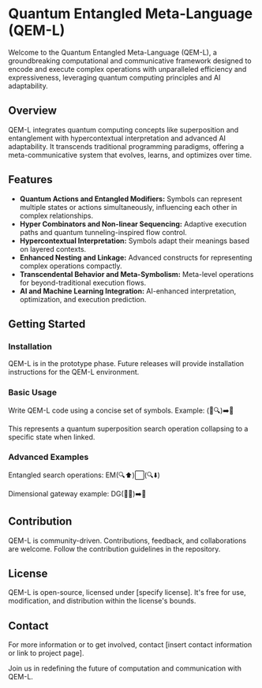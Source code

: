 
# Quantum Entangled Meta-Language (QEM-L)

Welcome to the Quantum Entangled Meta-Language (QEM-L), a groundbreaking computational and communicative framework designed to encode and execute complex operations with unparalleled efficiency and expressiveness, leveraging quantum computing principles and AI adaptability.

## Overview

QEM-L integrates quantum computing concepts like superposition and entanglement with hypercontextual interpretation and advanced AI adaptability. It transcends traditional programming paradigms, offering a meta-communicative system that evolves, learns, and optimizes over time.

## Features

- **Quantum Actions and Entangled Modifiers:** Symbols can represent multiple states or actions simultaneously, influencing each other in complex relationships.
- **Hyper Combinators and Non-linear Sequencing:** Adaptive execution paths and quantum tunneling-inspired flow control.
- **Hypercontextual Interpretation:** Symbols adapt their meanings based on layered contexts.
- **Enhanced Nesting and Linkage:** Advanced constructs for representing complex operations compactly.
- **Transcendental Behavior and Meta-Symbolism:** Meta-level operations for beyond-traditional execution flows.
- **AI and Machine Learning Integration:** AI-enhanced interpretation, optimization, and execution prediction.

## Getting Started

### Installation

QEM-L is in the prototype phase. Future releases will provide installation instructions for the QEM-L environment.

### Basic Usage

Write QEM-L code using a concise set of symbols. Example:
(🌌🔍)➡️🔗


This represents a quantum superposition search operation collapsing to a specific state when linked.

### Advanced Examples

Entangled search operations:
EM(🔍⬆️)⬜(🔍⬇️)


Dimensional gateway example:
DG(🔄🌐)➡️🔗

## Contribution

QEM-L is community-driven. Contributions, feedback, and collaborations are welcome. Follow the contribution guidelines in the repository.

## License

QEM-L is open-source, licensed under [specify license]. It's free for use, modification, and distribution within the license's bounds.

## Contact

For more information or to get involved, contact [insert contact information or link to project page].

Join us in redefining the future of computation and communication with QEM-L.

